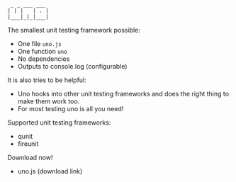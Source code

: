      _ _ ___ ___ 
    | | |   | . |
    |___|_|_|___|
                       
The smallest unit testing framework possible:

* One file `uno.js`
* One function `uno`
* No dependencies
* Outputs to console.log (configurable)

It is also tries to be helpful:

* Uno hooks into other unit testing frameworks and does the right thing to make them work too. 
* For most testing uno is all you need!

Supported unit testing frameworks: 

* qunit
* fireunit

Download now!

* uno.js (download link)
